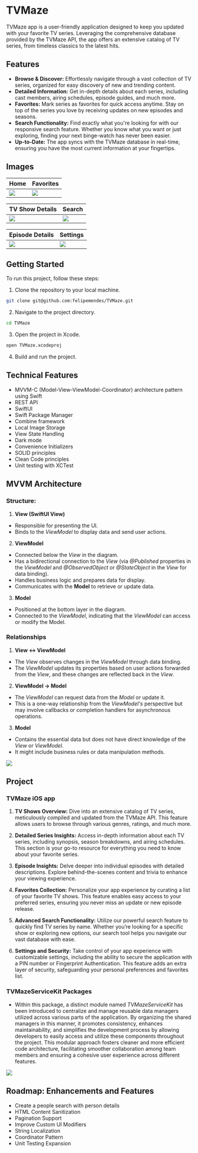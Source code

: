 # TVMaze

TVMaze app is a user-friendly application designed to keep you updated with your favorite TV series. Leveraging the comprehensive database provided by the TVMaze API, the app offers an extensive catalog of TV series, from timeless classics to the latest hits.

## Features

- **Browse & Discover:** Effortlessly navigate through a vast collection of TV series, organized for easy discovery of new and trending content.
- **Detailed Information:** Get in-depth details about each series, including cast members, airing schedules, episode guides, and much more.
- **Favorites:** Mark series as favorites for quick access anytime. Stay on top of the series you love by receiving updates on new episodes and seasons.
- **Search Functionality:** Find exactly what you're looking for with our responsive search feature. Whether you know what you want or just exploring, finding your next binge-watch has never been easier.
- **Up-to-Date:** The app syncs with the TVMaze database in real-time, ensuring you have the most current information at your fingertips.

## Images

| Home    | Favorites |
| -------- | ------- |
| <img src="https://github.com/felipemendes/TVMaze/assets/3712089/50c933f6-f707-47fd-9e60-f136a903a131">  | <img src="https://github.com/felipemendes/TVMaze/assets/3712089/9d64328c-6b68-434d-85ae-0145a8c7691c">     |

| TV Show Details    | Search |
| -------- | ------- |
| <img src="https://github.com/felipemendes/TVMaze/assets/3712089/a9d88e10-49cb-48ff-b0a8-09e3abf6bf8a">  | <img src="https://github.com/felipemendes/TVMaze/assets/3712089/05ad3525-1a41-42c0-b1b4-52c184cfd976">    |

| Episode Details    | Settings |
| -------- | ------- |
| <img src="https://github.com/felipemendes/TVMaze/assets/3712089/7f6af9fc-dcbf-41cd-9ad6-9d08bd42bbae">  | <img src="https://github.com/felipemendes/TVMaze/assets/3712089/c0fe22cc-5406-4526-b5e4-38df6db1fa22">    |

## Getting Started

To run this project, follow these steps:

1. Clone the repository to your local machine.
```bash
git clone git@github.com:felipemendes/TVMaze.git
```

2. Navigate to the project directory.
```bash
cd TVMaze
```

3. Open the project in Xcode.
```bash
open TVMaze.xcodeproj
```

4. Build and run the project.

## Technical Features

- MVVM-C (Model-View-ViewModel-Coordinator) architecture pattern using Swift
- REST API
- SwiftUI
- Swift Package Manager
- Combine framework
- Local Image Storage
- View State Handling
- Dark mode
- Convenience Initializers
- SOLID principles
- Clean Code principles
- Unit testing with XCTest

## MVVM Architecture

### Structure:

1. **View (SwiftUI View)**
- Responsible for presenting the UI.
- Binds to the *ViewModel* to display data and send user actions.

2. **ViewModel**
- Connected below the *View* in the diagram.
- Has a bidirectional connection to the *View* (via *@Published* properties in the *ViewModel* and *@ObservedObject* or *@StateObject* in the *View* for data binding).
- Handles business logic and prepares data for display.
- Communicates with the **Model** to retrieve or update data.

3. **Model**
- Positioned at the bottom layer in the diagram.
- Connected to the *ViewModel*, indicating that the *ViewModel* can access or modify the Model.

### Relationships

1. **View <-> ViewModel**
- The *View* observes changes in the *ViewModel* through data binding.
- The *ViewModel* updates its properties based on user actions forwarded from the *View*, and these changes are reflected back in the *View*.

2. **ViewModel -> Model**
- The *ViewModel* can request data from the *Model* or update it.
- This is a one-way relationship from the *ViewModel's* perspective but may involve callbacks or completion handlers for asynchronous operations.

3. **Model**
- Contains the essential data but does not have direct knowledge of the *View* or *ViewModel*.
- It might include business rules or data manipulation methods.

<img src="https://github.com/felipemendes/TVMaze/assets/3712089/ee76dd68-38b1-4e07-b04c-e79afb1c7087">

## Project 

### TVMaze iOS app

1. **TV Shows Overview:** Dive into an extensive catalog of TV series, meticulously compiled and updated from the TVMaze API. This feature allows users to browse through various genres, ratings, and much more.

2. **Detailed Series Insights:** Access in-depth information about each TV series, including synopsis, season breakdowns, and airing schedules. This section is your go-to resource for everything you need to know about your favorite series.

3. **Episode Insights:** Delve deeper into individual episodes with detailed descriptions. Explore behind-the-scenes content and trivia to enhance your viewing experience.

4. **Favorites Collection:** Personalize your app experience by curating a list of your favorite TV shows. This feature enables easy access to your preferred series, ensuring you never miss an update or new episode release.

5. **Advanced Search Functionality:** Utilize our powerful search feature to quickly find TV series by name. Whether you’re looking for a specific show or exploring new options, our search tool helps you navigate our vast database with ease.

6. **Settings and Security:** Take control of your app experience with customizable settings, including the ability to secure the application with a PIN number or Fingerprint Authentication. This feature adds an extra layer of security, safeguarding your personal preferences and favorites list.

### TVMazeServiceKit Packages
- Within this package, a distinct module named *TVMazeServiceKit* has been introduced to centralize and manage reusable data managers utilized across various parts of the application. By organizing the shared managers in this manner, it promotes consistency, enhances maintainability, and simplifies the development process by allowing developers to easily access and utilize these components throughout the project. This modular approach fosters cleaner and more efficient code architecture, facilitating smoother collaboration among team members and ensuring a cohesive user experience across different features.

<img src="https://github.com/felipemendes/TVMaze/assets/3712089/69d50856-d92e-4cce-b82d-8e1f2475ecbf">

## Roadmap: Enhancements and Features

- Create a people search with person details
- HTML Content Sanitization
- Pagination Support
- Improve Custom UI Modifiers
- String Localization
- Coordinator Pattern
- Unit Testing Expansion
